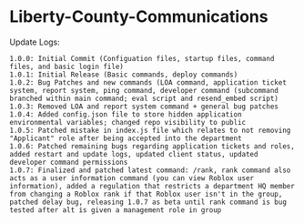 # Liberty-County-Communications

Update Logs:

    1.0.0: Initial Commit (Configuation files, startup files, command files, and basic login file)
    1.0.1: Initial Release (Basic commands, deploy commands)
    1.0.2: Bug Patches and new commands (LOA command, application ticket system, report system, ping command, developer command (subcommand branched within main command; eval script and resend_embed script)
    1.0.3: Removed LOA and report system command + general bug patches
    1.0.4: Added config.json file to store hidden application environmental variables; changed repo visibility to public
    1.0.5: Patched mistake in index.js file which relates to not removing "Applicant" role after being accepted into the department
    1.0.6: Patched remaining bugs regarding application tickets and roles, added restart and update logs, updated client status, updated developer command permissions
    1.0.7: Finalized and patched latest command: /rank, rank command also acts as a user information command (you can view Roblox user information), added a regulation that restricts a department HQ member from changing a Roblox rank if that Roblox user isn't in the group, patched delay bug, releasing 1.0.7 as beta until rank command is bug tested after alt is given a management role in group
